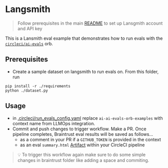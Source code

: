 # Langsmith

> Follow prerequisites in the main [README](../README.md) to set up Lansgmith account and API key

This is a Lansmith eval example that demonstrates how to run evals with the [`circleci/ai-evals`](https://circleci.com/developer/orbs/orb/circleci/ai-evals) orb.

## Prerequisites

- Create a sample dataset on langsmith to run evals on. From this folder, run

```shell
pip install -r ./requirements
python ./dataset.py
```

## Usage

- in [.circleci/run_evals_config.yaml](../.circleci/run_evals_config.yml) replace `ai-ai-evals-orb-examples` with context name from LLMOps integration.
- Commit and push changes to trigger workflow. Make a PR. Once pipeline completes, Braintrust eval results will be saved as follows...
  - as a comment in your PR if a `GITHUB_TOKEN` is provided in the context
  - as an eval `summary.html` [Artifact](https://circleci.com/docs/artifacts/) within your CircleCI pipeline

> :bulb: To trigger this workflow again make sure to do some simple changes in braintrust folder like adding a space and commiting.
